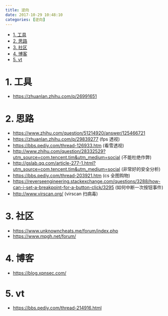```yaml
---
title: 逆向
date: 2017-10-29 10:48:10
categories: [逆向]
---
```


<!-- TOC -->

- [1. 工具](#1-工具)
- [2. 思路](#2-思路)
- [3. 社区](#3-社区)
- [4. 博客](#4-博客)
- [5. vt](#5-vt)

<!-- /TOC -->

<a id="markdown-1-工具" name="1-工具"></a>
# 1. 工具

* https://zhuanlan.zhihu.com/p/26991651


<a id="markdown-2-思路" name="2-思路"></a>
# 2. 思路

* https://www.zhihu.com/question/51214920/answer/125466721
* https://zhuanlan.zhihu.com/p/29839277 (fps 透视)
* https://bbs.pediy.com/thread-126933.htm (看雪透视)
* http://www.zhihu.com/question/28332529?utm_source=com.tencent.tim&utm_medium=social  (不能杜绝作弊)
* http://gslab.qq.com/article-277-1.html?utm_source=com.tencent.tim&utm_medium=social (非常好的安全分析)
* https://bbs.pediy.com/thread-203921.htm (cs 全图购物)
* https://reverseengineering.stackexchange.com/questions/3288/how-can-i-set-a-breakpoint-for-a-button-click/3295 (如何中断一次按钮事件)
* http://www.virscan.org/ (virscan 扫病毒)

<a id="markdown-3-社区" name="3-社区"></a>
# 3. 社区
* https://www.unknowncheats.me/forum/index.php
* https://www.mpgh.net/forum/


<a id="markdown-4-博客" name="4-博客"></a>
# 4. 博客

* https://blog.xpnsec.com/

<a id="markdown-5-vt" name="5-vt"></a>
# 5. vt
* https://bbs.pediy.com/thread-214916.html
